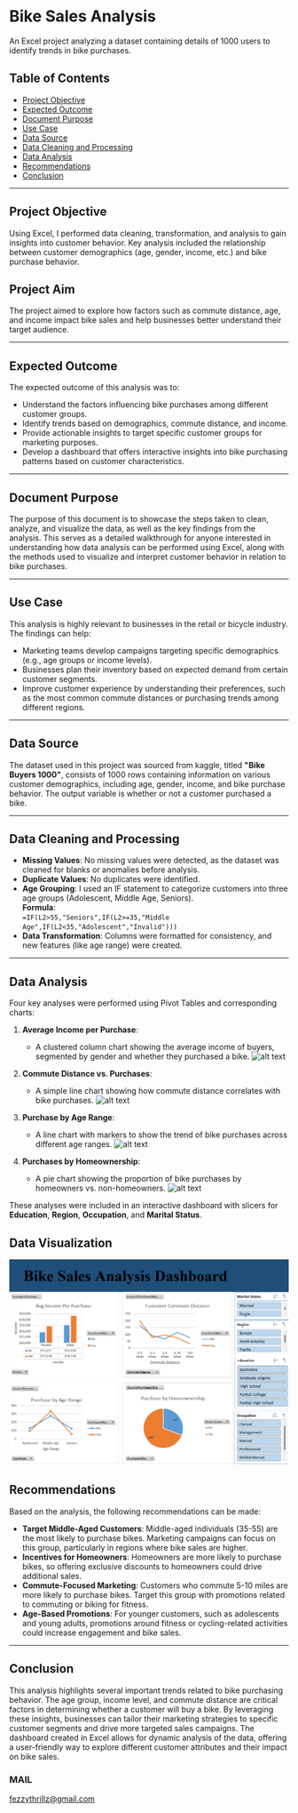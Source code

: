 # Bike Sales Analysis
An Excel project analyzing a dataset containing details of 1000 users to identify trends in bike purchases.

## Table of Contents
- [Project Objective](#project-objective)
- [Expected Outcome](#expected-outcome)
- [Document Purpose](#document-purpose)
- [Use Case](#use-case)
- [Data Source](#data-source)
- [Data Cleaning and Processing](#data-cleaning-and-processing)
- [Data Analysis](#data-analysis)
- [Recommendations](#recommendations)
- [Conclusion](#conclusion)

---

## Project Objective
Using Excel, I performed data cleaning, transformation, and analysis to gain insights into customer behavior. Key analysis included the relationship between customer demographics (age, gender, income, etc.) and bike purchase behavior. 

## Project Aim
The project aimed to explore how factors such as commute distance, age, and income impact bike sales and help businesses better understand their target audience.

---

## Expected Outcome
The expected outcome of this analysis was to:
- Understand the factors influencing bike purchases among different customer groups.
- Identify trends based on demographics, commute distance, and income.
- Provide actionable insights to target specific customer groups for marketing purposes.
- Develop a dashboard that offers interactive insights into bike purchasing patterns based on customer characteristics.

---

## Document Purpose
The purpose of this document is to showcase the steps taken to clean, analyze, and visualize the data, as well as the key findings from the analysis. This serves as a detailed walkthrough for anyone interested in understanding how data analysis can be performed using Excel, along with the methods used to visualize and interpret customer behavior in relation to bike purchases.

---

## Use Case
This analysis is highly relevant to businesses in the retail or bicycle industry. The findings can help:
- Marketing teams develop campaigns targeting specific demographics (e.g., age groups or income levels).
- Businesses plan their inventory based on expected demand from certain customer segments.
- Improve customer experience by understanding their preferences, such as the most common commute distances or purchasing trends among different regions.

---

## Data Source
The dataset used in this project was sourced from kaggle, titled **"Bike Buyers 1000"**, consists of 1000 rows containing information on various customer demographics, including age, gender, income, and bike purchase behavior. The output variable is whether or not a customer purchased a bike.

---

## Data Cleaning and Processing
- **Missing Values**: No missing values were detected, as the dataset was cleaned for blanks or anomalies before analysis.
- **Duplicate Values**: No duplicates were identified.
- **Age Grouping**: I used an IF statement to categorize customers into three age groups (Adolescent, Middle Age, Seniors).  
  **Formula**:  
  `=IF(L2>55,"Seniors",IF(L2>=35,"Middle Age",IF(L2<35,"Adolescent","Invalid")))`
- **Data Transformation**: Columns were formatted for consistency, and new features (like age range) were created.

---

## Data Analysis
Four key analyses were performed using Pivot Tables and corresponding charts:

1. **Average Income per Purchase**:  
   - A clustered column chart showing the average income of buyers, segmented by gender and whether they purchased a bike.
   ![alt text](image-4.png)

2. **Commute Distance vs. Purchases**:  
   - A simple line chart showing how commute distance correlates with bike purchases.
   ![alt text](image-3.png)

3. **Purchase by Age Range**:  
   - A line chart with markers to show the trend of bike purchases across different age ranges.
   ![alt text](image-5.png)

4. **Purchases by Homeownership**:  
   - A pie chart showing the proportion of bike purchases by homeowners vs. non-homeowners.
  ![alt text](image-1.png)

These analyses were included in an interactive dashboard with slicers for **Education**, **Region**, **Occupation**, and **Marital Status**.

## Data Visualization
![alt text](dashboard.png)

## Recommendations
Based on the analysis, the following recommendations can be made:
- **Target Middle-Aged Customers**: Middle-aged individuals (35-55) are the most likely to purchase bikes. Marketing campaigns can focus on this group, particularly in regions where bike sales are higher.
- **Incentives for Homeowners**: Homeowners are more likely to purchase bikes, so offering exclusive discounts to homeowners could drive additional sales.
- **Commute-Focused Marketing**: Customers who commute 5-10 miles are more likely to purchase bikes. Target this group with promotions related to commuting or biking for fitness.
- **Age-Based Promotions**: For younger customers, such as adolescents and young adults, promotions around fitness or cycling-related activities could increase engagement and bike sales.

---

## Conclusion
This analysis highlights several important trends related to bike purchasing behavior. The age group, income level, and commute distance are critical factors in determining whether a customer will buy a bike. By leveraging these insights, businesses can tailor their marketing strategies to specific customer segments and drive more targeted sales campaigns. The dashboard created in Excel allows for dynamic analysis of the data, offering a user-friendly way to explore different customer attributes and their impact on bike sales.

### MAIL
fezzythrillz@gmail.com

